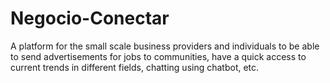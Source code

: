 # Negocio-Conectar
A platform for the small scale business providers and individuals to be able to send advertisements for jobs to communities, have a quick access to current trends in different fields, chatting using chatbot, etc.
